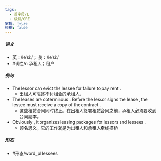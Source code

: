 ```yaml
---
tags:
  - 首字母/L
  - 级别/GRE
掌握: false
模糊: false
---
```

##### 词义
- 英：/leˈsiː/； 美：/leˈsiː/
- #词性/n  承租人；租户
##### 例句
- The lessor can evict the lessee for failure to pay rent .
	- 出租人可驱逐不付租金的承租人。
- The leases are coterminous . Before the lessor signs the lease , the lessee must receive a copy of the contract .
	- 这些租赁合同同时终止。在出租人签署租赁合同之前，承租人必须要收到合同副本。
- Obviously , it organizes leasing packages for lessors and lessees .
	- 顾名思义，它的工作就是为出租人和承租人牵线搭桥
##### 形态
- #形态/word_pl lessees
